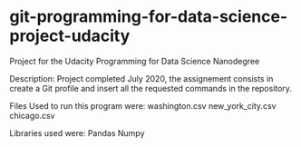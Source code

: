 # git-programming-for-data-science-project-udacity
Project for the Udacity Programming for Data Science Nanodegree

Description:
Project completed July 2020, the assignement consists in create a Git profile and insert all the requested commands in the repository.

Files Used to run this program were: 
washington.csv 
new_york_city.csv 
chicago.csv

Libraries used were:
Pandas
Numpy
